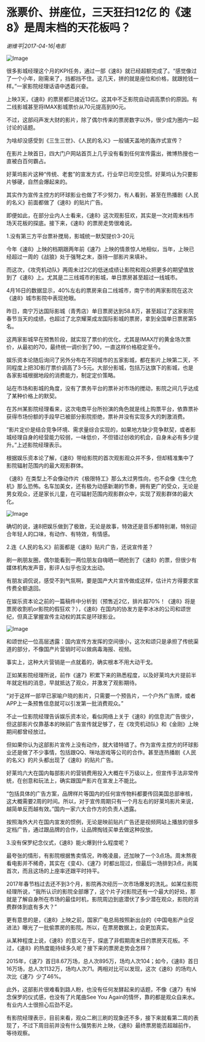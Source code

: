 # 涨票价、拼座位，三天狂扫12亿 的《速8》是周末档的天花板吗？

*谢维平|2017-04-16|电影*

![Image](http://static.ylzbl.com/uploads/ueditor/php/upload/image/20170704/1499154883349921.jpeg)

很多影城经理这个月的KPI任务，通过一部《速8》就已经超额完成了。“感觉像过了一个小年，刚需来了，挡都挡不住。这几天，拼的就是座位和价格，就跟抢钱一样。”一家影院经理话语中透着兴奋。

上映3天，《速8》的票房都已接近13亿。这其中不乏影院自动调高票价的原因。有二线影城甚至将IMAX影城票价从70元提高到90元。

不过，这部闷声发大财的影片，除了偶尔传来的票房数字以外，很少成为圈内一起讨论的话题。

为啥却没感受到《三生三世》、《人民的名义》一般铺天盖地的轰炸式宣传？

在影片上映首日，四大门户网站首页上几乎没有看到任何宣传露出，微博热搜也一直被白百何霸占。

好莱坞影片这种“传统、老套”的宣发方式，行业早已司空见惯。好莱坞认为只要影片够硬，自然会爆起来的。

其实作为宣传主控方的环球影业也做了不少努力，有人看到，甚至在热播剧《人民的名义》前面都做了《速8》的贴片广告。

即便如此，在部分业内人士看来，《速8》这次观影狂欢，其实是一次对周末档市场天花板的探底。接下来，《速8》的票房走势很难说。

1.没有第三方平台票补搅局，影城统一默契提价3-20元

今年《速8》上映的档期跟两年前《速7》上映的情景惊人地相似，当年，上映已经超过一周的《战狼》处于强弩之末，亟待一部影片来填补。

而这次，《攻壳机动队》两周未过2亿的低迷成绩让影院和观众把更多的期望值放到了《速8》上。尤其是二三线城市的影城，单日票房甚至超过一线城市。

4月16日的数据显示，40%左右的票房来自二线城市，南宁市的两家影院在这次《速8》城市影院中表现抢眼。

昨日，南宁万达国际影城（青秀店）单日票房达到58.8万，甚至超过了这家影院春节当天的成绩，也超过了北京耀莱成龙国际影城的票房，拿到全国单日票房第5名。

这两家影城早在预售阶段，就实现了票价的优化，尤其是IMAX厅的黄金场次票价，从最初的70，最终统一调价到了90，一直这样价格稳定至今。

娱乐资本论随后询问了另外分布在不同城市的五家影城，都在影片上映第二天，不同程度上把3D影厅票价调高了3-5元。大部分影城，包括万达旗下的影城，也是各家影城根据地段的消费能力，制定定价策略。

站在市场和影城的角度，没有了票务平台的票补对市场的搅动，影院之间几乎达成了某种价格上的默契。

在苏州某影院经理看来，这次电商平台所扮演的角色就是线上购票平台，依靠票补获得市场份额的手段早已被部分影院拒绝，票补并没有实现多大的刺激消费。

“影片定价是结合竞争环境、需求量综合实现的，如果地方缺少竞争默契，或者影城经理自身的经营能力较弱，一味低价，不但错过创收的机会，自身未必有多少提升。”上述影院经理表示。

根据娱乐资本论了解，《速8》带给影院的首次观影观众并不多，但却精准集中了影院辐射范围内的最大观影群体。

《速8》在类型上不会像动作片《极限特工》那么太过男性向，也不会像《生化危机》那么恐怖。名车加美女，还有极为动感新潮的节奏，拥有更广的受众，无论是男女观众，还是家长儿童，在可辐射范围内观影群众中，实现了观影群体的最大化。

![Image](http://static.ylzbl.com/uploads/ueditor/php/upload/image/20170609/1497000364871616.jpeg)

确切的说，速8把娱乐做到了极致，无论是故事，特效还是音乐都特别潮，特别迎合年轻人的口味，有动作、有特效，有情感。

2.连《人民的名义》前面都是《速8》贴片广告，还说宣传差？

刷一刷朋友圈，偶尔能看到一两位朋友自嗨晒一晒抢到了《速8》的票，但很少有媒体机构发声音，影评人似乎也没太出动。

有朋友调侃说，感受不到气氛啊，要是国产大片宣传做成这样，估计片方得要求宣传费全额退回。

在娱乐资本论之前的一篇稿件中分析到（预售近2亿，排片超70%！《速8》将是票房收割机or影院的假狂欢？），《速8》在国内的协发方是李冰冰的公司和颂世纪，但真正掌握宣传主动权的其实是环球影业。

![Image](http://static.ylzbl.com/201704281803025713)

和颂世纪一位高层透露：国内宣传方发挥的空间很小，这次和颂只是承担了传统渠道的部分，不像国产片营销时可以做病毒海报、视频。

事实上，这种大片营销是一点就着的，确实根本不用大动干戈。

正如某影院经理所说，前作《速7》积累下来的熟悉程度，以及好莱坞大片提前半年就定档的消息，早就抵达了观众，并激发了观影期待。

“对于这样一部早已家喻户晓的影片，只需要一个预告片，一个户外广告牌，或者APP上一条预售信息就可以引发第一批消费观众。”

不止一位影院经理告诉娱乐资本论，看似网络上关于《速8》的信息流广告很少，但这部影片仅靠基本的映前广告宣传就足够了，在《攻壳机动队》和《金刚》上映期间都曾经放过。

但如果你认为这部影片宣传上没有动作，就大错特错了。作为宣传主控方的环球影业还是做了不少事情，包括跟QQ、咪咕游戏等公司的合作。甚至连热播剧《人民的名义》的片头都出现了《速8》的贴片广告。

好莱坞六大在国内每部影片的营销费用投入大概在千万级以上，但宣传手法非常传统，在创意和玩法上，确实跟国产影片在宣发上不能比。

“包括具体的广告方案，品牌样片等国内的任何宣传物料都要传回美国总部审核，这大概需要2周的时间。所以，对于宣传周期只有一个月左右的好莱坞影片来说，越简单反而越有效。”国内一家六大合作方的负责人透露。

按照海外大片在国内宣发的惯例，无论是映前贴片广告还是视频网站上播放的很多定档广告，通过跟品牌的合作，让品牌掏钱买单去做这种投放。

3.没有保罗纪念仪式，《速8》能火爆到什么程度呢？

最夸张的情形，有影院根据售卖情况，昨晚凌晨，还加映了一个3点场。周末熬夜看电影并不稀奇，其实在《变4》、《速7》时都出现过，但最后一场排到3点，尚属首次，而且这场的上座率还跟平时持平。

2017年春节档过去还不到3个月，影院再次经历一次市场爆发的洗礼。如某位影院经理所说，“我所认识的影院全部爆了，这个片子对影院还有一个最大的好处，那就是了解自身所在市场的最佳时机，影院周边到底潜伏了多少潜在观众，影院的消费群体到底有多大？”

更有意思的是，《速8》上映之前，国家广电总局按照新出台的《中国电影产业促进法》曝光了一批偷票房的影院。所以，在票房数据上，会更加真实。

从某种程度上说，《速8》的意义在于，探底了非假期周末日的票房天花板。不过，《速8》的热度能持续多久呢？接下来的票房走势会怎样？

2015年，《速7》首日8.67万场，总人次895万，场均人次104；如今，《速8》首日16万场，总人次1132万，场均人次71。两相对比可以发现，这次《速8》的场均人次比《速7》少了46%。

此外，这部影片很难看到路人粉，也没有任何发酵起来的话题，不像《速7》有悼念保罗的仪式感，也没有了片尾曲See You Again的情怀，靠的都是观众自来水。有业内人士很担心后劲不足。

有影院经理表示，目前来看，观众二刷三刷的现象还不多，接下来就看第二周的表现了，不过下周目前并没有什么强势影片上映，《速8》最终票房能否超越前作，等待观察。

